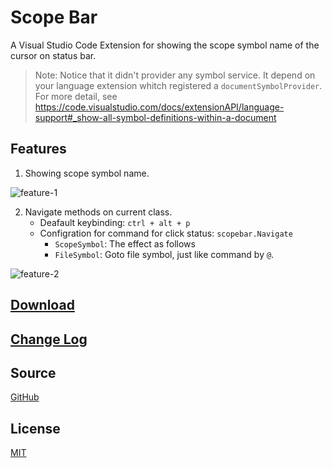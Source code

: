 # Scope Bar
A Visual Studio Code Extension for showing the scope symbol name of the cursor on status bar.

> Note: Notice that it didn't provider any symbol service. It depend on your language extension whitch registered a `documentSymbolProvider`.
For more detail, see https://code.visualstudio.com/docs/extensionAPI/language-support#_show-all-symbol-definitions-within-a-document

## Features
1. Showing scope symbol name.

![feature-1](https://github.com/amos402/vscode-scope-bar/raw/master/images/feature-1.jpg)


2. Navigate methods on current class.
    * Deafault keybinding: `ctrl + alt + p`
    * Configration for command for click status: `scopebar.Navigate`
        * `ScopeSymbol`: The effect as follows
        * `FileSymbol`: Goto file symbol, just like command by `@`.  

![feature-2](https://github.com/amos402/vscode-scope-bar/raw/master/images/feature-2.jpg)


## [Download](https://marketplace.visualstudio.com/items?itemName=amos402.scope-bar)

## [Change Log](https://github.com/amos402/vscode-scope-bar/blob/master/CHANGELOG.md)

## Source
[GitHub](https://github.com/amos402/vscode-scope-bar)

## License
[MIT](https://github.com/amos402/vscode-scope-bar/blob/master/LICENSE)
